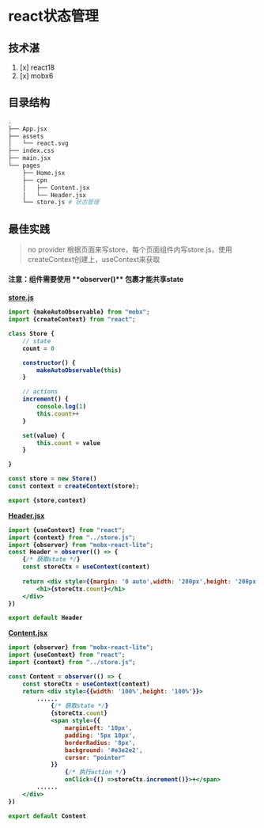 # react状态管理

## 技术湛

1. [x] react18
2. [x] mobx6

## 目录结构

```bash
.          
├── App.jsx
├── assets
│   └── react.svg
├── index.css
├── main.jsx
└── pages
    ├── Home.jsx
    ├── cpn
    │   ├── Content.jsx
    │   └── Header.jsx
    └── store.js # 状态管理
```

## 最佳实践

> no provider 根据页面来写store，每个页面组件内写store.js，使用createContext创建上，useContext来获取

<h4>注意：组件需要使用 **observer()** 包裹才能共享state<h4>

**[store.js](src%2Fpages%2Fstore.js)**

```js
import {makeAutoObservable} from "mobx";
import {createContext} from "react";

class Store {
    // state
    count = 0

    constructor() {
        makeAutoObservable(this)
    }

    // actions
    increment() {
        console.log(1)
        this.count++
    }

    set(value) {
        this.count = value
    }

}

const store = new Store()
const context = createContext(store);

export {store,context}
```

**[Header.jsx](src%2Fpages%2Fcpn%2FHeader.jsx)**

```jsx
import {useContext} from "react";
import {context} from "../store.js";
import {observer} from "mobx-react-lite";
const Header = observer(() => {
    {/* 获取state */}
    const storeCtx = useContext(context)
    
    return <div style={{margin: '0 auto',width: '200px',height: '200px'}}>
        <h1>{storeCtx.count}</h1>
    </div>
})

export default Header
```

**[Content.jsx](src%2Fpages%2Fcpn%2FContent.jsx)**

```jsx
import {observer} from "mobx-react-lite";
import {useContext} from "react";
import {context} from "../store.js";

const Content = observer(() => {
    const storeCtx = useContext(context)
    return <div style={{width: '100%',height: '100%'}}>
        ......
            {/* 获取state */}
            {storeCtx.count}
            <span style={{
                marginLeft: '10px',
                padding: '5px 10px',
                borderRadius: '8px',
                background: '#e3e2e2',
                cursor: "pointer"
            }} 
                {/* 执行action */}
                onClick={() =>storeCtx.increment()}>+</span>
        ......
    </div>
})

export default Content
```



